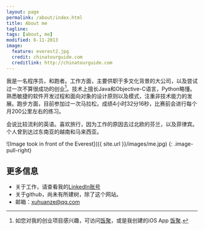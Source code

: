 ```yaml
---
layout: page
permalink: /about/index.html
title: About me
tagline: 
tags: [about, me]
modified: 6-11-2013
image:
  feature: everest2.jpg
  credit: chinatourguide.com
  creditlink: http://chinatourguide.com
---
```


我是一名程序员，和跑者。工作方面，主要供职于多文化背景的大公司，以及尝试过一次不算很成功的创业[^1]。技术上擅长Java和Objective-C语言，Python略懂。熟悉敏捷的软件开发过程和面向对象的设计原则以及模式，注重非技术能力的发展。跑步方面，目前参加过一次马拉松，成绩4小时32分16秒，比赛前会进行每个月200公里左右的练习。

会说比较流利的英语。喜欢旅行，因为工作的原因去过北欧的芬兰，以及菲律宾。个人曾到达过东南亚的越南和马来西亚。

![Image took in front of the Everest]({{ site.url }}/images/me.jpg)
{: .image-pull-right}

## 更多信息

* 关于工作，请查看我的[LinkedIn账号](http://www.linkedin.com/profile/view?id=64375039)
* 关于github，尚未有所建树，除了这个网站。
* 邮箱：xuhuanze@qq.com


[^1]: 如您对我的创业项目感兴趣，可访问[饭聚](http://fanjoin.com)，或是我创建的iOS App [饭聚](https://itunes.apple.com/cn/app/fan-ju/id662538880?l=en&mt=8).
